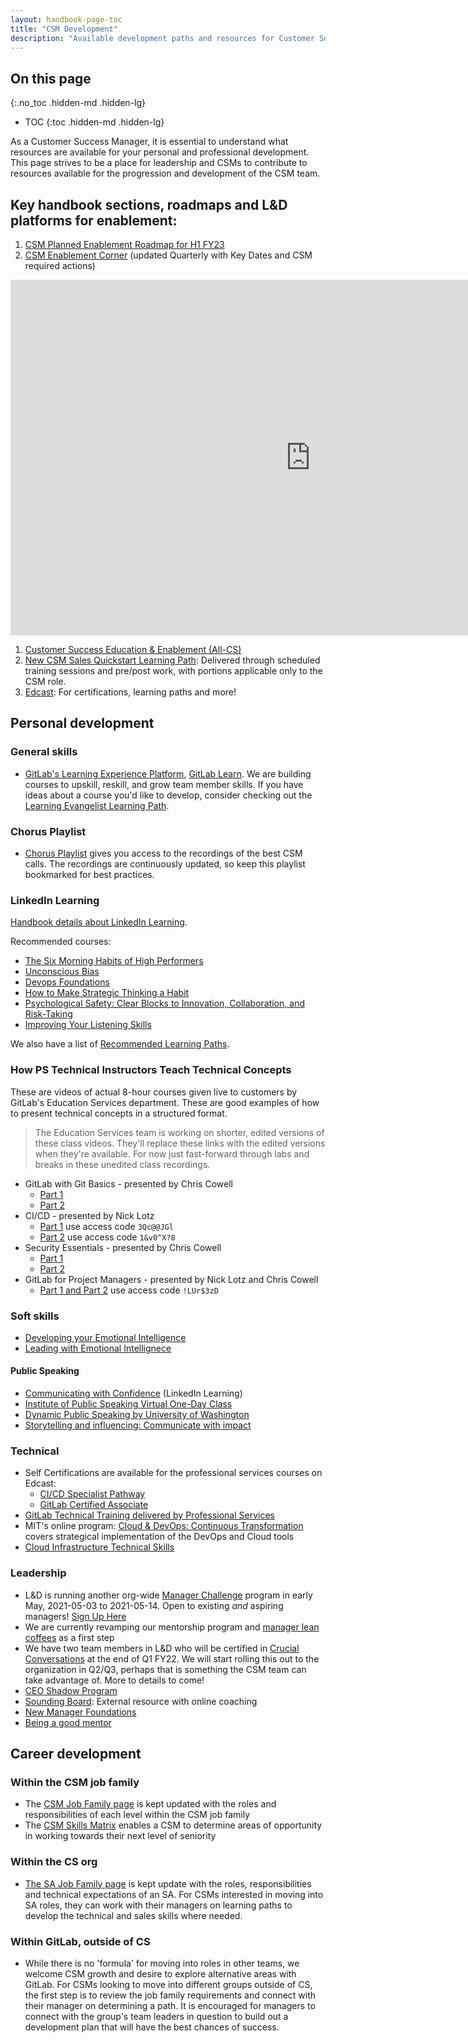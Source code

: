 ```yaml
---
layout: handbook-page-toc
title: "CSM Development"
description: "Available development paths and resources for Customer Success Managers at GitLab."
---
```


## On this page

{:.no_toc .hidden-md .hidden-lg}

- TOC
{:toc .hidden-md .hidden-lg}

As a Customer Success Manager, it is essential to understand what resources are available for your personal and professional development.   This page strives to be a place for leadership and CSMs to contribute to resources available for the progression and development of the CSM team.

## Key handbook sections, roadmaps and L&D platforms for enablement:
1. [CSM Planned Enablement Roadmap for H1 FY23](https://docs.google.com/presentation/d/1HCoPkdjucC7nUaJl5eNzj3VNCWFdQ3nWvUNiMv2tcDU/edit#slide=id.g1117eedd645_0_172)
1. [CSM Enablement Corner](https://docs.google.com/document/d/1xyaxc37iCDtfeabo2NXCRV31pNOdvieXoVDxJw_aXoM/edit) (updated Quarterly with Key Dates and CSM required actions)


<iframe src="https://docs.google.com/presentation/d/e/2PACX-1vRfxhniPy9BWx7I4e9VZrZmWlYLAijmVP5whTGYbCOBCVE5aQk9Bh9sZcI3zlN8pCmQmTNRhpFLNxSq/embed?start=false&loop=false&delayms=3000&slide=id.g1261b75bbf6_1_2" frameborder="0" width="960" height="569" allowfullscreen="true" mozallowfullscreen="true" webkitallowfullscreen="true"></iframe>


1. [Customer Success Education & Enablement (All-CS)](/handbook/customer-success/education-enablement/)
1. [New CSM Sales Quickstart Learning Path](https://about.gitlab.com/handbook/sales/onboarding/sales-learning-path/): Delivered through scheduled training sessions and pre/post work, with portions applicable only to the CSM role.
1. [Edcast](https://gitlab.edcast.com/): For certifications, learning paths and more!


## Personal development

### General skills

- [GitLab's Learning Experience Platform](https://about.gitlab.com/handbook/people-group/learning-and-development/gitlab-learn/), [GitLab Learn](https://gitlab.edcast.com/?fromLogin=true). We are building courses to upskill, reskill, and grow team member skills. If you have ideas about a course you'd like to develop, consider checking out the [Learning Evangelist Learning Path](https://gitlab.edcast.com/pathways/learning-evangelist-training).

### Chorus Playlist

- [Chorus Playlist](https://chorus.ai/playlists/741604) gives you access to the recordings of the best CSM calls. The recordings are continuously updated, so keep this playlist bookmarked for best practices. 

### LinkedIn Learning

[Handbook details about LinkedIn Learning](/handbook/people-group/learning-and-development/linkedin-learning/).

Recommended courses:

- [The Six Morning Habits of High Performers](https://www.linkedin.com/learning/the-six-morning-habits-of-high-performers/six-practices-to-get-back-on-track)
- [Unconscious Bias](https://www.linkedin.com/learning/unconscious-bias/)
- [Devops Foundations](https://www.linkedin.com/learning/devops-foundations/)
- [How to Make Strategic Thinking a Habit](https://www.linkedin.com/learning/how-to-make-strategic-thinking-a-habit/why-make-strategic-thinking-a-habit?u=2255073)
- [Psychological Safety: Clear Blocks to Innovation, Collaboration, and Risk-Taking](https://www.linkedin.com/learning/psychological-safety-clear-blocks-to-innovation-collaboration-and-risk-taking/psychological-safety-clear-blocks-to-problem-solving-and-innovation?u=2255073)
- [Improving Your Listening Skills](https://www.linkedin.com/learning/improving-your-listening-skills/welcome?u=2255073)

We also have a list of [Recommended Learning Paths](https://about.gitlab.com/handbook/people-group/learning-and-development/linkedin-learning/#recommended-learning-paths).

### How PS Technical Instructors Teach Technical Concepts

These are videos of actual 8-hour courses given live to customers by GitLab's Education Services department. These are good examples of how to present technical concepts in a structured format.

> The Education Services team is working on shorter, edited versions of these class videos. They'll replace these links with the edited versions when they're available. For now just fast-forward through labs and breaks in these unedited class recordings.

- GitLab with Git Basics - presented by Chris Cowell
  - [Part 1](https://drive.google.com/file/d/1HHjUVuDNVal2Mg2-1CYga7rH5466UF2P/view?usp=sharing)
  - [Part 2](https://drive.google.com/file/d/1koyQSyfZkCJzLKLkwi1anzrdaquEmH2s/view?usp=sharing)
- CI/CD - presented by Nick Lotz
  - [Part 1](https://gitlab.zoom.us/rec/share/NtTQqjbpgj8w5ZiIMZ5mAKGpQydWPRrT6E4TBgo0RFAb7BkE3kDOlRHX5CpYRNT8.ny2ZlrustZRHrZU-) use access code `3Qc@@JGl` 
  - [Part 2](https://gitlab.zoom.us/rec/share/ijqTagykCcWkdrIPptzoTQSykGRqa-vjfV68Fb36tkNssUTPHKTZndzUyzpdJPlq.uMhWsdWCkt05J4nu?startTime=1638294587000) use access code `1&v0^X?8`
- Security Essentials - presented by Chris Cowell
  - [Part 1](https://drive.google.com/file/d/1uwC_QgZxLaCg4bWZ_DhzeT_dgS-ncgFF/view?usp=sharing)
  - [Part 2](https://drive.google.com/file/d/1hZ9CScv-U2GgDRykMHRbh_3N-g5BVR-K/view?usp=sharing)
- GitLab for Project Managers - presented by Nick Lotz and Chris Cowell
  - [Part 1 and Part 2](https://gitlab.zoom.us/rec/share/r4IPil5j2ASi0-HMTjHJpZwlBFrPvbWU49CbcxML0OGTmvmqJrsBdFI3h5VBmi3N.LHCFoHc4a8pOqVWE) use access code `!LUr$3zD`
  
### Soft skills
- [Developing your Emotional Intelligence](https://www.linkedin.com/learning/developing-your-emotional-intelligence/benefits-of-building-emotional-intelligence)
- [Leading with Emotional Intellignece](https://www.linkedin.com/learning/leading-with-emotional-intelligence-3/lead-with-emotional-intelligence)

#### Public Speaking
- [Communicating with Confidence](https://www.linkedin.com/learning-login/share?account=2255073&forceAccount=false&redirect=https%3A%2F%2Fwww.linkedin.com%2Flearning%2Fcommunicating-with-confidence%3Ftrk%3Dshare_ent_url%26shareId%3Db7EUHzikS6iSUIMO0n%252Fq9A%253D%253D) (LinkedIn Learning)
- [Institute of Public Speaking Virtual One-Day Class](https://www.instituteofpublicspeaking.com/event-registration/)
- [Dynamic Public Speaking by University of Washington](https://www.coursera.org/specializations/public-speaking)
- [Storytelling and influencing: Communicate with impact](https://www.coursera.org/learn/communicate-with-impact)

### Technical

- Self Certifications are available for the professional services courses on Edcast:
  * [CI/CD Specialist Pathway](https://gitlab.edcast.com/pathways/copy-of-gitlab-certified-ci-cd-specialist-pathway-what-s)
  * [GitLab Certified Associate](https://gitlab.edcast.com/pathways/copy-of-gitlab-certified-associate-pathway)
- [GitLab Technical Training delivered by Professional Services](https://about.gitlab.com/handbook/customer-success/professional-services-engineering/gitlab-technical-certifications/)
- MIT's online program: [Cloud & DevOps: Continuous Transformation](https://professionalprograms.mit.edu/es/programa-online-cloud-devops-transformacion-continua/) covers strategical implementation of the DevOps and Cloud tools
- [Cloud Infrastructure Technical Skills](https://about.gitlab.com/handbook/customer-success/education-enablement/#cloud-infrastructure) 

### Leadership

- L&D is running another org-wide [Manager Challenge](https://about.gitlab.com/handbook/people-group/learning-and-development/manager-challenge/) program in early May, 2021-05-03 to 2021-05-14. Open to existing *and* aspiring managers! [Sign Up Here](https://gitlab.com/gitlab-com/people-group/learning-development/challenges/-/issues/55)
- We are currently revamping our mentorship program and [manager lean coffees](https://gitlab.com/gitlab-com/people-group/learning-development/general/-/issues/123) as a first step
- We have two team members in L&D who will be certified in [Crucial Conversations](https://about.gitlab.com/handbook/leadership/crucial-conversations/) at the end of Q1 FY22. We will start rolling this out to the organization in Q2/Q3, perhaps that is something the CSM team can take advantage of. More to details to come!
- [CEO Shadow Program](/handbook/ceo/shadow/)
- [Sounding Board](https://www.soundingboardinc.com/request-demo/): External resource with online coaching
- [New Manager Foundations](https://www.linkedin.com/learning/new-manager-foundations-2/)
- [Being a good mentor](https://www.linkedin.com/learning/being-a-good-mentor/)

## Career development

### Within the CSM job family
- The [CSM Job Family page](https://about.gitlab.com/job-families/sales/customer-success-management/) is kept updated with the roles and responsibilities of each level within the CSM job family
- The [CSM Skills Matrix](https://docs.google.com/spreadsheets/d/1_UEke64Qkz8wSyqfr_E9qqeAF6rX77w4vIH84Ckm_ts/edit#gid=0) enables a CSM to determine areas of opportunity in working towards their next level of seniority


### Within the CS org
- [The SA Job Family page](https://about.gitlab.com/job-families/sales/solutions-architect/) is kept update with the roles, responsibilities and technical expectations of an SA. For CSMs interested in moving into SA roles, they can work with their managers on learning paths to develop the technical and sales skills where needed.

### Within GitLab, outside of CS
- While there is no 'formula' for moving into roles in other teams, we welcome CSM growth and desire to explore alternative areas with GitLab.  For CSMs looking to move into different groups outside of CS, the first step is to review the job family requirements and connect with their manager on determining a path. It is encouraged for managers to connect with the group's team leaders in question to build out a development plan that will have the best chances of success. 

